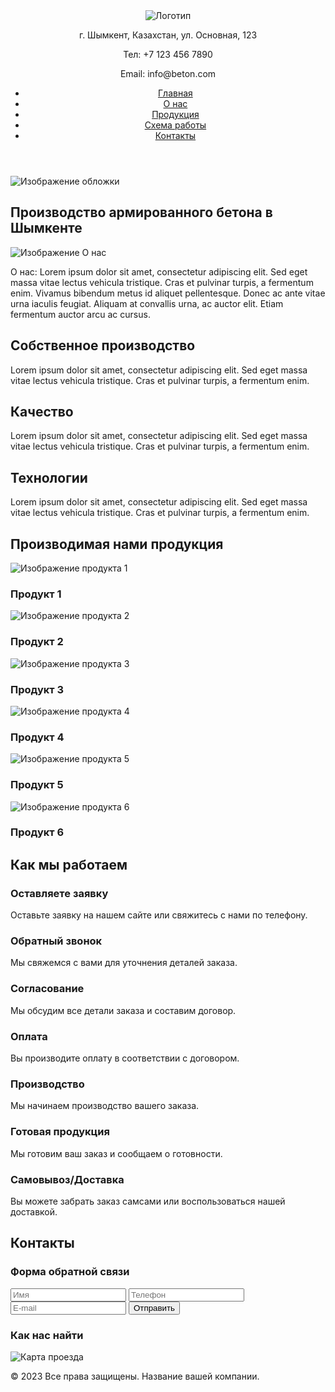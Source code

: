<!DOCTYPE html>
<html>

<head>
  <title>Производство армированного бетона в Шымкенте</title>
  <meta charset="utf-8">
  <link rel="stylesheet" href="style.css">
</head>

<body>
  <header>
    <div class="logo-section">
      <div class="logo">
        <img src="logo.png" alt="Логотип">
      </div>
      <div class="contact-details">
        <p class="address">г. Шымкент, Казахстан, ул. Основная, 123</p>
        <p class="phone">Тел: +7 123 456 7890</p>
        <p class="email">Email: info@beton.com</p>
      </div>
    </div>
    <nav>
      <ul>
        <li><a href="#home">Главная</a></li>
        <li><a href="#about">О нас</a></li>
        <li><a href="#products">Продукция</a></li>
        <li><a href="#work-scheme">Схема работы</a></li>
        <li><a href="#contacts">Контакты</a></li>
      </ul>
    </nav>
  </header>
  <section id="home">
    <div class="hero-section">
      <img src="cover.jpg" alt="Изображение обложки">
      <h1>Производство армированного бетона в Шымкенте</h1>
    </div>
  </section>
  <section id="about">
    <div class="about-section">
      <img src="about.jpg" alt="Изображение О нас">
      <p>О нас: Lorem ipsum dolor sit amet, consectetur adipiscing elit. Sed eget massa vitae lectus vehicula
        tristique. Cras et pulvinar turpis, a fermentum enim. Vivamus bibendum metus id aliquet pellentesque. Donec ac
        ante vitae urna iaculis feugiat. Aliquam at convallis urna, ac auctor elit. Etiam fermentum auctor arcu ac
        cursus.</p>
    </div>
  </section>
  <section id="advantages">
    <div class="advantages-section">
      <div class="advantage">
        <h2>Собственное производство</h2>
        <p>Lorem ipsum dolor sit amet, consectetur adipiscing elit. Sed eget massa vitae lectus vehicula tristique.
          Cras et pulvinar turpis, a fermentum enim.</p>
      </div>
      <div class="advantage">
        <h2>Качество</h2>
        <p>Lorem ipsum dolor sit amet, consectetur adipiscing elit. Sed eget massa vitae lectus vehicula tristique.
          Cras et pulvinar turpis, a fermentum enim.</p>
      </div>
      <div class="advantage">
        <h2>Технологии</h2>
        <p>Lorem ipsum dolor sit amet, consectetur adipiscing elit. Sed eget massa vitae lectus vehicula tristique.
          Cras et pulvinar turpis, a fermentum enim.</
</p>
      </div>
    </div>
  </section>
  <section id="products">
    <div class="products-section">
      <h2>Производимая нами продукция</h2>
      <div class="product-gallery">
        <div class="product-item">
          <img src="product1.jpg" alt="Изображение продукта 1">
          <h3>Продукт 1</h3>
        </div>
        <div class="product-item">
          <img src="product2.jpg" alt="Изображение продукта 2">
          <h3>Продукт 2</h3>
        </div>
        <div class="product-item">
          <img src="product3.jpg" alt="Изображение продукта 3">
          <h3>Продукт 3</h3>
        </div>
        <div class="product-item">
          <img src="product4.jpg" alt="Изображение продукта 4">
          <h3>Продукт 4</h3>
        </div>
        <div class="product-item">
          <img src="product5.jpg" alt="Изображение продукта 5">
          <h3>Продукт 5</h3>
        </div>
        <div class="product-item">
          <img src="product6.jpg" alt="Изображение продукта 6">
          <h3>Продукт 6</h3>
        </div>
      </div>
    </div>
  </section>
  <section id="work-scheme">
    <div class="work-scheme-section">
      <h2>Как мы работаем</h2>
      <div class="work-scheme">
        <div class="work-step">
          <h3>Оставляете заявку</h3>
          <p>Оставьте заявку на нашем сайте или свяжитесь с нами по телефону.</p>
        </div>
        <div class="work-step">
          <h3>Обратный звонок</h3>
          <p>Мы свяжемся с вами для уточнения деталей заказа.</p>
        </div>
        <div class="work-step">
          <h3>Согласование</h3>
          <p>Мы обсудим все детали заказа и составим договор.</p>
        </div>
        <div class="work-step">
          <h3>Оплата</h3>
          <p>Вы производите оплату в соответствии с договором.</p>
        </div>
        <div class="work-step">
          <h3>Производство</h3>
          <p>Мы начинаем производство вашего заказа.</p>
        </div>
        <div class="work-step">
          <h3>Готовая продукция</h3>
          <p>Мы готовим ваш заказ и сообщаем о готовности.</p>
        </div>
        <div class="work-step">
          <h3>Самовывоз/Доставка</h3>
          <p>Вы можете забрать заказ самсами или воспользоваться нашей доставкой.</p>
</div>
</div>

  </section>
  <section id="contacts">
    <div class="contacts-section">
      <h2>Контакты</h2>
      <div class="contact-form">
        <h3>Форма обратной связи</h3>
        <form action="submit_form.php" method="post">
          <input type="text" name="name" placeholder="Имя" required>
          <input type="tel" name="phone" placeholder="Телефон" required>
          <input type="email" name="email" placeholder="E-mail" required>
          <button type="submit">Отправить</button>
        </form>
      </div>
      <div class="route-map">
        <h3>Как нас найти</h3>
        <img src="map.jpg" alt="Карта проезда">
      </div>
    </div>
  </section>
  <footer id="footer">
    <div class="footer-section">
      <p>© 2023 Все права защищены. Название вашей компании.</p>
    </div>
  </footer>
</body>
</html>
